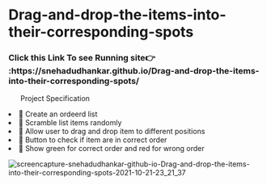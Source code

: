 # Drag-and-drop-the-items-into-their-corresponding-spots
<h3>Click this Link To see Running site👉 :https://snehadudhankar.github.io/Drag-and-drop-the-items-into-their-corresponding-spots/ </h3>
<ul>Project Specification </ul>
<li>🔻 Create an ordeerd list</li>
<li>🔻 Scramble list items randomly</li>
<li>🔻 Allow user to drag and drop item to different positions</li>
<li>🔻 Button to check if item are in correct order</li>
<li>🔻 Show green for correct order and red for wrong order </li>

![screencapture-snehadudhankar-github-io-Drag-and-drop-the-items-into-their-corresponding-spots-2021-10-21-23_21_37](https://user-images.githubusercontent.com/69719656/138330943-2c68f3ee-a017-46f5-b0e3-1aa791c5f36b.png)
